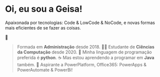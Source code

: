 # Oi, eu sou  a Geisa! 

Apaixonada por tecnologias: Code & LowCode & NoCode, e novas formas mais eficientes de se fazer as coisas. 

💼
> Formada em **Administração** desde 2018.
👩‍💻 
> Estudante de **Ciências da Computação** desde 2020. 
🐍
> Minha linguagem de programação preferida é **python**.
☕
> Mas estou aprendendo a programar em **Java** também.
🚀
> Aspirante a PowerPlatform, Office365: PowerApps & PowerAutomate & PowerBi!
